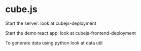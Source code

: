 
# cube.js

Start the server:
look at cubejs-deployment

Start the demo react app:
look at cubejs-frontend-deployment

To generate data using python look at data util
